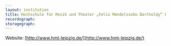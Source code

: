 ```yaml
---
layout: institution
title: Hochschule für Musik und Theater „Felix Mendelssohn Bartholdy“ Leipzig
recordsgraph: 
storagegraph: 
---
```


Website: [http://www.hmt-leipzig.de/](http://www.hmt-leipzig.de/)
